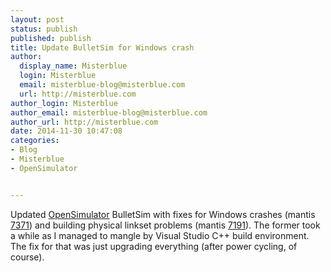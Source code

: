 ```yaml
---
layout: post
status: publish
published: publish
title: Update BulletSim for Windows crash
author:
  display_name: Misterblue
  login: Misterblue
  email: misterblue-blog@misterblue.com
  url: http://misterblue.com
author_login: Misterblue
author_email: misterblue-blog@misterblue.com
author_url: http://misterblue.com
date: 2014-11-30 10:47:08
categories:
- Blog
- Misterblue
- OpenSimulator


---
```

Updated
<a href="http://opensimulator.org">OpenSimulator</a>
BulletSim with fixes for Windows crashes
(mantis <a href="http://opensimulator.org/mantis/view.php?id=7371">7371</a>)
and building
physical linkset problems
(mantis <a href="http://opensimulator.org/mantis/view.php?id=7191">7191</a>).
The former took a while as I managed to mangle
by Visual Studio C++ build environment.
The fix for that was just upgrading everything (after power cycling, of course).
